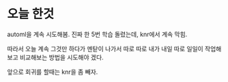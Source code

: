 # 오늘 한것

automl을 계속 시도해봄. 진짜 한 5번 학습 돌렸는데, knr에서 계속 막힘.

따라서 오늘 계속 그것만 하다가 멘탇이 나가서 따로 따로 내가 내일 따로 일일이 작업해보고 비교해보는 방법을 시도해야 겠다.

앞으로 회귀를 할때는 knr을 좀 빼자.
